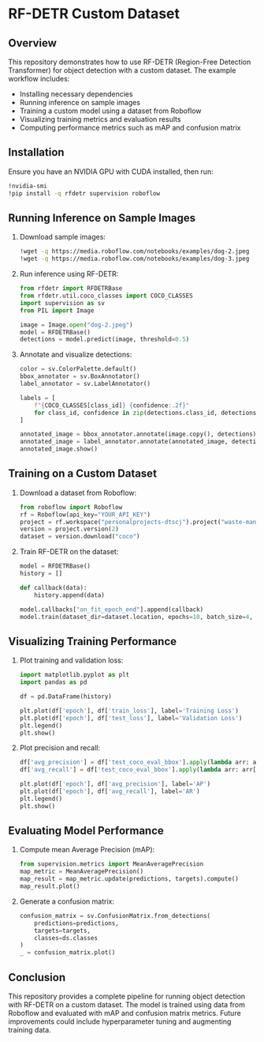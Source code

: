 # RF-DETR Custom Dataset

## Overview
This repository demonstrates how to use RF-DETR (Region-Free Detection Transformer) for object detection with a custom dataset. The example workflow includes:
- Installing necessary dependencies
- Running inference on sample images
- Training a custom model using a dataset from Roboflow
- Visualizing training metrics and evaluation results
- Computing performance metrics such as mAP and confusion matrix

## Installation
Ensure you have an NVIDIA GPU with CUDA installed, then run:

```bash
!nvidia-smi
!pip install -q rfdetr supervision roboflow
```

## Running Inference on Sample Images

1. Download sample images:
    ```bash
    !wget -q https://media.roboflow.com/notebooks/examples/dog-2.jpeg
    !wget -q https://media.roboflow.com/notebooks/examples/dog-3.jpeg
    ```
2. Run inference using RF-DETR:
    ```python
    from rfdetr import RFDETRBase
    from rfdetr.util.coco_classes import COCO_CLASSES
    import supervision as sv
    from PIL import Image

    image = Image.open("dog-2.jpeg")
    model = RFDETRBase()
    detections = model.predict(image, threshold=0.5)
    ```

3. Annotate and visualize detections:
    ```python
    color = sv.ColorPalette.default()
    bbox_annotator = sv.BoxAnnotator()
    label_annotator = sv.LabelAnnotator()

    labels = [
        f"{COCO_CLASSES[class_id]} {confidence:.2f}"
        for class_id, confidence in zip(detections.class_id, detections.confidence)
    ]
    
    annotated_image = bbox_annotator.annotate(image.copy(), detections)
    annotated_image = label_annotator.annotate(annotated_image, detections, labels)
    annotated_image.show()
    ```

## Training on a Custom Dataset

1. Download a dataset from Roboflow:
    ```python
    from roboflow import Roboflow
    rf = Roboflow(api_key="YOUR_API_KEY")
    project = rf.workspace("personalprojects-dtscj").project("waste-management-dataset")
    version = project.version(2)
    dataset = version.download("coco")
    ```

2. Train RF-DETR on the dataset:
    ```python
    model = RFDETRBase()
    history = []
    
    def callback(data):
        history.append(data)
    
    model.callbacks["on_fit_epoch_end"].append(callback)
    model.train(dataset_dir=dataset.location, epochs=10, batch_size=4, lr=1e-4)
    ```

## Visualizing Training Performance

1. Plot training and validation loss:
    ```python
    import matplotlib.pyplot as plt
    import pandas as pd

    df = pd.DataFrame(history)

    plt.plot(df['epoch'], df['train_loss'], label='Training Loss')
    plt.plot(df['epoch'], df['test_loss'], label='Validation Loss')
    plt.legend()
    plt.show()
    ```

2. Plot precision and recall:
    ```python
    df['avg_precision'] = df['test_coco_eval_bbox'].apply(lambda arr: arr[0])
    df['avg_recall'] = df['test_coco_eval_bbox'].apply(lambda arr: arr[6])
    
    plt.plot(df['epoch'], df['avg_precision'], label='AP')
    plt.plot(df['epoch'], df['avg_recall'], label='AR')
    plt.legend()
    plt.show()
    ```

## Evaluating Model Performance

1. Compute mean Average Precision (mAP):
    ```python
    from supervision.metrics import MeanAveragePrecision
    map_metric = MeanAveragePrecision()
    map_result = map_metric.update(predictions, targets).compute()
    map_result.plot()
    ```

2. Generate a confusion matrix:
    ```python
    confusion_matrix = sv.ConfusionMatrix.from_detections(
        predictions=predictions,
        targets=targets,
        classes=ds.classes
    )
    _ = confusion_matrix.plot()
    ```

## Conclusion
This repository provides a complete pipeline for running object detection with RF-DETR on a custom dataset. The model is trained using data from Roboflow and evaluated with mAP and confusion matrix metrics. Future improvements could include hyperparameter tuning and augmenting training data.

